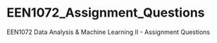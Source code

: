 # EEN1072_Assignment_Questions
EEN1072 Data Analysis &amp; Machine Learning II - Assignment Questions
